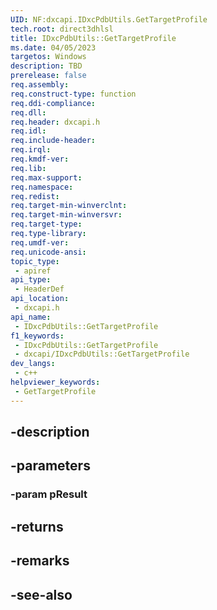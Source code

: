 ```yaml
---
UID: NF:dxcapi.IDxcPdbUtils.GetTargetProfile
tech.root: direct3dhlsl
title: IDxcPdbUtils::GetTargetProfile
ms.date: 04/05/2023
targetos: Windows
description: TBD
prerelease: false
req.assembly: 
req.construct-type: function
req.ddi-compliance: 
req.dll: 
req.header: dxcapi.h
req.idl: 
req.include-header: 
req.irql: 
req.kmdf-ver: 
req.lib: 
req.max-support: 
req.namespace: 
req.redist: 
req.target-min-winverclnt: 
req.target-min-winversvr: 
req.target-type: 
req.type-library: 
req.umdf-ver: 
req.unicode-ansi: 
topic_type:
 - apiref
api_type:
 - HeaderDef
api_location:
 - dxcapi.h
api_name:
 - IDxcPdbUtils::GetTargetProfile
f1_keywords:
 - IDxcPdbUtils::GetTargetProfile
 - dxcapi/IDxcPdbUtils::GetTargetProfile
dev_langs:
 - c++
helpviewer_keywords:
 - GetTargetProfile
---
```


## -description

## -parameters

### -param pResult

## -returns

## -remarks

## -see-also

